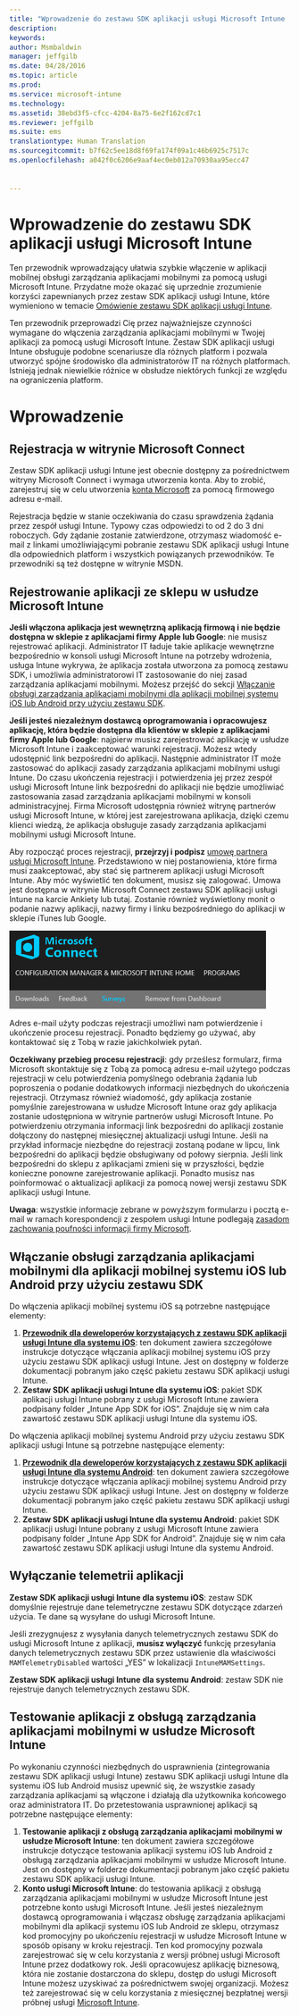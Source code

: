 ```yaml
---
title: "Wprowadzenie do zestawu SDK aplikacji usługi Microsoft Intune | Microsoft Intune"
description: 
keywords: 
author: Msmbaldwin
manager: jeffgilb
ms.date: 04/28/2016
ms.topic: article
ms.prod: 
ms.service: microsoft-intune
ms.technology: 
ms.assetid: 38ebd3f5-cfcc-4204-8a75-6e2f162cd7c1
ms.reviewer: jeffgilb
ms.suite: ems
translationtype: Human Translation
ms.sourcegitcommit: b7f62c5ee18d8f69fa174f09a1c46b6925c7517c
ms.openlocfilehash: a042f0c6206e9aaf4ec0eb012a70930aa95ecc47


---
```


# Wprowadzenie do zestawu SDK aplikacji usługi Microsoft Intune

Ten przewodnik wprowadzający ułatwia szybkie włączenie w aplikacji mobilnej obsługi zarządzania aplikacjami mobilnymi za pomocą usługi Microsoft Intune. Przydatne może okazać się uprzednie zrozumienie korzyści zapewnianych przez zestaw SDK aplikacji usługi Intune, które wymieniono w temacie [Omówienie zestawu SDK aplikacji usługi Intune](intune-app-sdk.md).

Ten przewodnik przeprowadzi Cię przez najważniejsze czynności wymagane do włączenia zarządzania aplikacjami mobilnymi w Twojej aplikacji za pomocą usługi Microsoft Intune. Zestaw SDK aplikacji usługi Intune obsługuje podobne scenariusze dla różnych platform i pozwala utworzyć spójne środowisko dla administratorów IT na różnych platformach. Istnieją jednak niewielkie różnice w obsłudze niektórych funkcji ze względu na ograniczenia platform.

# Wprowadzenie

## Rejestracja w witrynie Microsoft Connect

Zestaw SDK aplikacji usługi Intune jest obecnie dostępny za pośrednictwem witryny Microsoft Connect i wymaga utworzenia konta. Aby to zrobić, zarejestruj się w celu utworzenia [konta Microsoft](https://connect.microsoft.com/ConfigurationManagervnext/InvitationUse.aspx?ProgramID=8967&InvitationID=8967-YJYJ-8G6X) za pomocą firmowego adresu e-mail.

Rejestracja będzie w stanie oczekiwania do czasu sprawdzenia żądania przez zespół usługi Intune. Typowy czas odpowiedzi to od 2 do 3 dni roboczych. Gdy żądanie zostanie zatwierdzone, otrzymasz wiadomość e-mail z linkami umożliwiającymi pobranie zestawu SDK aplikacji usługi Intune dla odpowiednich platform i wszystkich powiązanych przewodników. Te przewodniki są też dostępne w witrynie MSDN.

## Rejestrowanie aplikacji ze sklepu w usłudze Microsoft Intune

**Jeśli włączona aplikacja jest wewnętrzną aplikacją firmową i nie będzie dostępna w sklepie z aplikacjami firmy Apple lub Google**: nie musisz rejestrować aplikacji. Administrator IT ładuje takie aplikacje wewnętrzne bezpośrednio w konsoli usługi Microsoft Intune na potrzeby wdrożenia, usługa Intune wykrywa, że aplikacja została utworzona za pomocą zestawu SDK, i umożliwia administratorowi IT zastosowanie do niej zasad zarządzania aplikacjami mobilnymi. Możesz przejść do sekcji [Włączanie obsługi zarządzania aplikacjami mobilnymi dla aplikacji mobilnej systemu iOS lub Android przy użyciu zestawu SDK](#enable-your-ios-or-android-mobile-app-for-mam-with-the-sdk).

**Jeśli jesteś niezależnym dostawcą oprogramowania i opracowujesz aplikację, która będzie dostępna dla klientów w sklepie z aplikacjami firmy Apple lub Google**: najpierw musisz zarejestrować aplikację w usłudze Microsoft Intune i zaakceptować warunki rejestracji. Możesz wtedy udostępnić link bezpośredni do aplikacji. Następnie administrator IT może zastosować do aplikacji zasady zarządzania aplikacjami mobilnymi usługi Intune. Do czasu ukończenia rejestracji i potwierdzenia jej przez zespół usługi Microsoft Intune link bezpośredni do aplikacji nie będzie umożliwiać zastosowania zasad zarządzania aplikacjami mobilnymi w konsoli administracyjnej. Firma Microsoft udostępnia również witrynę partnerów usługi Microsoft Intune, w której jest zarejestrowana aplikacja, dzięki czemu klienci wiedzą, że aplikacja obsługuje zasady zarządzania aplikacjami mobilnymi usługi Microsoft Intune.

Aby rozpocząć proces rejestracji, **przejrzyj i podpisz** [umowę partnera usługi Microsoft Intune](https://connect.microsoft.com/ConfigurationManagervnext/Survey/Survey.aspx?SurveyID=17806). Przedstawiono w niej postanowienia, które firma musi zaakceptować, aby stać się partnerem aplikacji usługi Microsoft Intune. Aby móc wyświetlić ten dokument, musisz się zalogować. Umowa jest dostępna w witrynie Microsoft Connect zestawu SDK aplikacji usługi Intune na karcie Ankiety lub tutaj. Zostanie również wyświetlony monit o podanie nazwy aplikacji, nazwy firmy i linku bezpośredniego do aplikacji w sklepie iTunes lub Google.

![Microsoft Connect](../media/microsoft-connect.png)

Adres e-mail użyty podczas rejestracji umożliwi nam potwierdzenie i ukończenie procesu rejestracji. Ponadto będziemy go używać, aby kontaktować się z Tobą w razie jakichkolwiek pytań.

**Oczekiwany przebieg procesu rejestracji**: gdy prześlesz formularz, firma Microsoft skontaktuje się z Tobą za pomocą adresu e-mail użytego podczas rejestracji w celu potwierdzenia pomyślnego odebrania żądania lub poproszenia o podanie dodatkowych informacji niezbędnych do ukończenia rejestracji. Otrzymasz również wiadomość, gdy aplikacja zostanie pomyślnie zarejestrowana w usłudze Microsoft Intune oraz gdy aplikacja zostanie udostępniona w witrynie partnerów usługi Microsoft Intune. Po potwierdzeniu otrzymania informacji link bezpośredni do aplikacji zostanie dołączony do następnej miesięcznej aktualizacji usługi Intune. Jeśli na przykład informacje niezbędne do rejestracji zostaną podane w lipcu, link bezpośredni do aplikacji będzie obsługiwany od połowy sierpnia. Jeśli link bezpośredni do sklepu z aplikacjami zmieni się w przyszłości, będzie konieczne ponowne zarejestrowanie aplikacji. Ponadto musisz nas poinformować o aktualizacji aplikacji za pomocą nowej wersji zestawu SDK aplikacji usługi Intune.

**Uwaga**: wszystkie informacje zebrane w powyższym formularzu i pocztą e-mail w ramach korespondencji z zespołem usługi Intune podlegają [zasadom zachowania poufności informacji firmy Microsoft](https://www.microsoft.com/en-us/privacystatement/default.aspx).

## Włączanie obsługi zarządzania aplikacjami mobilnymi dla aplikacji mobilnej systemu iOS lub Android przy użyciu zestawu SDK

Do włączenia aplikacji mobilnej systemu iOS są potrzebne następujące elementy:

1. **[Przewodnik dla deweloperów korzystających z zestawu SDK aplikacji usługi Intune dla systemu iOS](intune-app-sdk-ios.md)**: ten dokument zawiera szczegółowe instrukcje dotyczące włączania aplikacji mobilnej systemu iOS przy użyciu zestawu SDK aplikacji usługi Intune. Jest on dostępny w folderze dokumentacji pobranym jako część pakietu zestawu SDK aplikacji usługi Intune.
2. **Zestaw SDK aplikacji usługi Intune dla systemu iOS**: pakiet SDK aplikacji usługi Intune pobrany z usługi Microsoft Intune zawiera podpisany folder „Intune App SDK for iOS”. Znajduje się w nim cała zawartość zestawu SDK aplikacji usługi Intune dla systemu iOS.

Do włączenia aplikacji mobilnej systemu Android przy użyciu zestawu SDK aplikacji usługi Intune są potrzebne następujące elementy:

1. **[Przewodnik dla deweloperów korzystających z zestawu SDK aplikacji usługi Intune dla systemu Android](intune-app-sdk-android.md)**: ten dokument zawiera szczegółowe instrukcje dotyczące włączania aplikacji mobilnej systemu Android przy użyciu zestawu SDK aplikacji usługi Intune. Jest on dostępny w folderze dokumentacji pobranym jako część pakietu zestawu SDK aplikacji usługi Intune.
2. **Zestaw SDK aplikacji usługi Intune dla systemu Android**: pakiet SDK aplikacji usługi Intune pobrany z usługi Microsoft Intune zawiera podpisany folder „Intune App SDK for Android”. Znajduje się w nim cała zawartość zestawu SDK aplikacji usługi Intune dla systemu Android.

## Wyłączanie telemetrii aplikacji

**Zestaw SDK aplikacji usługi Intune dla systemu iOS**: zestaw SDK domyślnie rejestruje dane telemetryczne zestawu SDK dotyczące zdarzeń użycia. Te dane są wysyłane do usługi Microsoft Intune.

Jeśli zrezygnujesz z wysyłania danych telemetrycznych zestawu SDK do usługi Microsoft Intune z aplikacji, **musisz wyłączyć** funkcję przesyłania danych telemetrycznych zestawu SDK przez ustawienie dla właściwości `MAMTelemetryDisabled` wartości „YES” w lokalizacji `IntuneMAMSettings`.

**Zestaw SDK aplikacji usługi Intune dla systemu Android**: zestaw SDK nie rejestruje danych telemetrycznych zestawu SDK.

## Testowanie aplikacji z obsługą zarządzania aplikacjami mobilnymi w usłudze Microsoft Intune

Po wykonaniu czynności niezbędnych do usprawnienia (zintegrowania zestawu SDK aplikacji usługi Intune) zestawu SDK aplikacji usługi Intune dla systemu iOS lub Android musisz upewnić się, że wszystkie zasady zarządzania aplikacjami są włączone i działają dla użytkownika końcowego oraz administratora IT. Do przetestowania usprawnionej aplikacji są potrzebne następujące elementy:

1. **Testowanie aplikacji z obsługą zarządzania aplikacjami mobilnymi w usłudze Microsoft Intune**: ten dokument zawiera szczegółowe instrukcje dotyczące testowania aplikacji systemu iOS lub Android z obsługą zarządzania aplikacjami mobilnymi w usłudze Microsoft Intune. Jest on dostępny w folderze dokumentacji pobranym jako część pakietu zestawu SDK aplikacji usługi Intune.
2. **Konto usługi Microsoft Intune**: do testowania aplikacji z obsługą zarządzania aplikacjami mobilnymi w usłudze Microsoft Intune jest potrzebne konto usługi Microsoft Intune. Jeśli jesteś niezależnym dostawcą oprogramowania i włączasz obsługę zarządzania aplikacjami mobilnymi dla aplikacji systemu iOS lub Android ze sklepu, otrzymasz kod promocyjny po ukończeniu rejestracji w usłudze Microsoft Intune w sposób opisany w kroku rejestracji. Ten kod promocyjny pozwala zarejestrować się w celu korzystania z wersji próbnej usługi Microsoft Intune przez dodatkowy rok. Jeśli opracowujesz aplikację biznesową, która nie zostanie dostarczona do sklepu, dostęp do usługi Microsoft Intune możesz uzyskiwać za pośrednictwem swojej organizacji. Możesz też zarejestrować się w celu korzystania z miesięcznej bezpłatnej wersji próbnej usługi [Microsoft Intune](https://portal.office.com/Signup/Signup.aspx?OfferId=40BE278A-DFD1-470a-9EF7-9F2596EA7FF9&dl=INTUNE_A&ali=1#0).




<!--HONumber=Jun16_HO4-->


